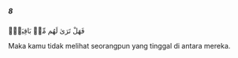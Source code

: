 ##### 8

<span class="ayah">فَهَلْ تَرَىٰ لَهُم مِّنۢ بَاقِيَةٍۢ</span>

<span class="ayah_translation">Maka kamu tidak melihat seorangpun yang tinggal di antara mereka.</span>
